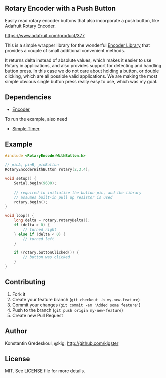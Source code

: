 ## Rotary Encoder with a Push Button

Easily read rotary encoder buttons that also incorporate a push button, like Adafruit Rotary Encoder.

https://www.adafruit.com/product/377

This is a simple wrapper library for the wonderful [Encoder Library](http://www.pjrc.com/teensy/td_libs_Encoder.html) that
provides a couple of small additional convenient methods.

It returns delta instead of absolute values, which makes it easier to use Rotary in applications, and also provides
support for detecting and handling button press.  In this case we do not care about holding a button, or double
clicking, which are all possible valid applications.  We are making the most simple obvious single button press
really easy to use, which was my goal.

## Dependencies

 * [Encoder](http://www.pjrc.com/teensy/td_libs_Encoder.html)

To run the example, also need

 * [Simple Timer](https://github.com/infomaniac50/SimpleTimer)


## Example

```c++
#include <RotaryEncoderWithButton.h>

// pinA, pinB, pinButton
RotaryEncoderWithButton rotary(2,3,4);

void setup() {
	Serial.begin(9600);

	// required to initialize the button pin, and the library
	// assumes built-in pull up resistor is used
	rotary.begin();
}

void loop() {
    long delta = rotary.rotaryDelta();
    if (delta > 0) {
        // turned right
    } else if (delta < 0) {
        // turned left
    }

    if (rotary.buttonClicked()) {
        // button was clicked
    }
}

```

## Contributing

1. Fork it
2. Create your feature branch (`git checkout -b my-new-feature`)
3. Commit your changes (`git commit -am 'Added some feature'`)
4. Push to the branch (`git push origin my-new-feature`)
5. Create new Pull Request

## Author

Konstantin Gredeskoul, @kig, http://github.com/kigster

## License

MIT.  See LICENSE file for more details.

